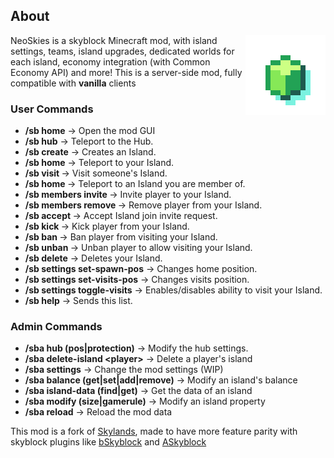 ## About
<!-- modrinth_exclude.start -->
<img align="right" width="128" src="src/main/resources/assets/neoskies/icon.png">
<!-- modrinth_exclude.end -->

NeoSkies is a skyblock Minecraft mod, with island settings, teams, island upgrades, dedicated worlds for each island, economy integration (with Common Economy API) and more!
This is a server-side mod, fully compatible with **vanilla** clients

[//]: # ([![Modrinth Page]&#40;https://raw.githubusercontent.com/intergrav/devins-badges/v2/assets/cozy/available/modrinth_64h.png&#41;]&#40;https://modrinth.com/mod/neoskies&#41;)

### User Commands

- **/sb home** -> Open the mod GUI
- **/sb hub** -> Teleport to the Hub.
- **/sb create** -> Creates an Island.
- **/sb home** -> Teleport to your Island.
- **/sb visit <player>** -> Visit someone's Island.
- **/sb home <player>** -> Teleport to an Island you are member of.
- **/sb members invite <player>** -> Invite player to your Island.
- **/sb members remove <player>** -> Remove player from your Island.
- **/sb accept <player>** -> Accept Island join invite request.
- **/sb kick <player>** -> Kick player from your Island.
- **/sb ban <player>** -> Ban player from visiting your Island.
- **/sb unban <player>** -> Unban player to allow visiting your Island.
- **/sb delete** -> Deletes your Island.
- **/sb settings set-spawn-pos** -> Changes home position.
- **/sb settings set-visits-pos** -> Changes visits position.
- **/sb settings toggle-visits** -> Enables/disables ability to visit your Island.
- **/sb help** -> Sends this list.

### Admin Commands

- **/sba hub \(pos|protection)** -> Modify the hub settings.
- **/sba delete-island \<player>** -> Delete a player's island
- **/sba settings** -> Change the mod settings (WIP)
- **/sba balance <island> \(get|set|add|remove)** -> Modify an island's balance
- **/sba island-data \(find|get)** -> Get the data of an island
- **/sba modify <island> \(size|gamerule)** -> Modify an island property
- **/sba reload** -> Reload the mod data


This mod is a fork of [Skylands](https://modrinth.com/mod/skylands), made to have more feature parity with skyblock plugins like [bSkyblock](https://modrinth.com/plugin/bskyblock) and [ASkyblock](https://www.spigotmc.org/resources/askyblock.1220/)
